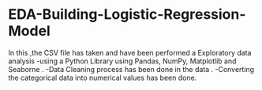 # EDA-Building-Logistic-Regression-Model
In this ,the CSV file has taken and have been performed a Exploratory data analysis -using a Python Library using Pandas, NumPy, Matplotlib and Seaborne . -Data Cleaning process has been done in the data . -Converting the categorical data into numerical values has been done.
